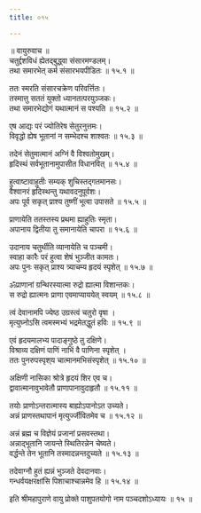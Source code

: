 ```yaml
---
title: ०१५

---
```

॥ वायुरुवाच ॥  
चतुर्द्दशविधं ह्येतद्बुद्ध्वा संसारमण्डलम्।  
तथा समारभेत् कर्म संसारभयपीडितः ॥ १५.१ ॥  

ततः स्मरति संसारचक्रेण परिवर्त्तितः।  
तस्मात्तु सततं युक्तो ध्यानतत्परयुञ्जकः।  
तथा समारभेद्योगं यथात्मानं स पश्यति ॥ १५.२ ॥  

एष आद्यः परं ज्योतिरेष सेतुरनुत्तमः।  
विवृद्धो ह्येष भूतानां न सम्भेदश्च शाश्वतः ॥ १५.३ ॥  

तदेनं सेतुमात्मानं अग्निं वै विश्वतोमुखम्।  
हृदिस्थं सर्वभूतानामुपासीत विधानवित् ॥ १५.४ ॥  

हुत्वाष्टावाहुतीः सम्यक् शुचिस्तद्गतमानसः।  
वैश्वानरं हृदिस्थन्तु यथावदनुपूर्वशः।  
अपः पूर्व सकृत् प्राश्य तुष्णीं भूत्वा उपासते ॥ १५.५ ॥  

प्राणायेति ततस्तस्य प्रथमा ह्याहुतिः स्मृता।  
अपानाय द्वितीया तु समानायेति चापरा ॥ १५.६ ॥  

उदानाय चतुर्थीति व्यानायेति च पञ्चमी।  
स्वाहा कारैः परं हुत्वा शेषं भुञ्जीत कामतः।  
अपः पुनः सकृत् प्राश्य त्र्याचम्य हृदयं स्पृशेत् ॥ १५.७ ॥  

ॐप्राणानां ग्रन्थिरस्यात्मा रुद्रो ह्यात्मा विशान्तकः।  
स रुद्रो ह्यात्मनः प्राणा एवमाप्याययेत् स्वयम् ॥ १५.८ ॥  

त्वं देवानामपि ज्येष्ठ उग्रस्त्वं चतुरो वृषा ।  
मृत्युघ्नोऽसि त्वमस्मभ्यं भद्रमेतद्धुतं हविः ॥ १५.९ ॥  

एवं हृदयमालभ्य पादाङ्गुष्ठे तु दक्षिणे।  
विश्राव्य दक्षिणं पाणिं नाभिं वै पाणिना स्पृशेत् ।  
ततः पुनरुपस्पृश्‌य चात्मानमभिसंस्पृशेत् ॥ १५.१० ॥  

अक्षिणी नासिका श्रोत्रे हृदयं शिर एव च।  
द्वावात्मानावुभावेतौ प्राणापानावुदाहृतौ ॥ १५.११ ॥  

तयोः प्राणोऽन्तरात्मास्य बाह्योऽपानोऽत उच्यते।  
अन्नं प्राणस्तथापानं मृत्युर्ज्जीवितमेव च ॥ १५.१२ ॥  

अन्नं ब्रह्म च विज्ञेयं प्रजानां प्रसवस्तथा।  
अन्नाद्भूतानि जायन्ते स्थितिरन्नेन चेष्यते।  
वर्द्धन्ते तेन भूतानि तस्मादन्नन्तदुच्यते ॥ १५.१३ ॥  

तदेवाग्नौ हुतं ह्यन्नं भुञ्जते देवदानवाः।  
गन्धर्वयक्षरक्षांसि पिशाचाश्चान्नमेव हि ॥ १५.१४ ॥  

इति श्रीमहापुराणे वायु प्रोक्ते पाशुपतयोगो नाम पञ्चदशोऽध्यायः ॥ १५ ॥